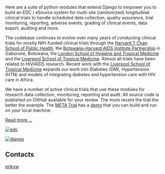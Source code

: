 Here are a suite of python modules that extend Django to empower you to build an EDC / eSource system for multi-site (randomized) longitudinal clinical trials to handle scheduled data collection, quality assurance, trial monitoring, reporting, adverse events, grading of clinical events, data export, auditing and more. 

The codebase continues to evolve over many years of conducting clinical trials for mostly NIH-funded clinical trials through the [Harvard T Chan School of Public Health](https://aids.harvard.edu), the [Botswana-Harvard AIDS Institute Partnership](https://aids.harvard.edu/research/bhp) in Gaborone, Botswana, the [London School of Hygiene and Tropical Medicine](https://lshtm.ac.uk) and the [Liverpool School of Tropical Medicine](https://lstm.ac.uk). Almost all trials have been related to HIV/AIDS research. Recent work with the [Liverpool School of Tropical Medicine](https://lstm.ac.uk) expands our work into Diabetes (DM), Hypertension (HTN) and models of integrating diabetes and hypertension care with HIV care in Africa.

We have a number of active clinical trials that use these modules for research data collection, monitoring, reporting and audit. All source code is published on GitHub available for your review. The more recent the trial the better the example. The [META Trial](https://github.com/meta-trial/meta-edc) has a [demo](https://github.com/meta-trial/meta3-sample) that you can build and run on your local machine. 

[Read more ...](https://github.com/clinicedc/edc/blob/main/README.rst)

[![edc](https://img.shields.io/pypi/v/edc.svg)](https://pypi.python.org/pypi/edc)

[![django](https://www.djangoproject.com/m/img/badges/djangomade124x25.gif)](http://www.djangoproject.com/)

Contacts
--------

[erikvw](https://github.com/erikvw)
   
